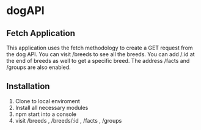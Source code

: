 # dogAPI

## Fetch Application

This application uses the fetch methodology to create a GET request from the dog API. 
You can visit /breeds to see all the breeds. You can add /:id at the end of breeds as well
to get a specific breed. The address /facts and /groups are also enabled.

## Installation

1. Clone to local enviroment
1. Install all necessary modules
1. npm start into a console
1. visit /breeds , /breeds/:id , /facts , /groups

